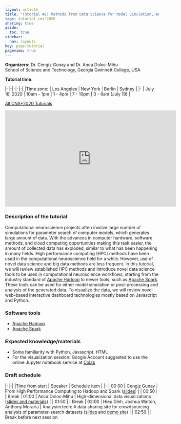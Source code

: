 ```yaml
---
layout: article
title: "Tutorial #6: Methods from Data Science for Model Simulation, Analysis, and Visualization"
tags: tutorial cns*2020
sharing: true
aside:
  toc: true
sidebar:
  nav: layouts
key: page-tutorial
pageview: true
---
```


**Organizers:** Dr. Cengiz Gunay and Dr. Anca Doloc-Mihu <br>
School of Science and Technology, Georgia Gwinnett College, USA

**Tutorial time:**

|-|-|-|-|-|
|Time zone: | Los Angeles | New York | Berlin | Sydney |
|- 
| July 18, 2020 | 10am - 1pm | 1 - 4pm | 7 - 10pm | 3 - 6am (July 19) |

<!--more-->

[All CNS*2020 Tutorials](https://www.cnsorg.org/cns-2020-tutorials)

<iframe width="560" height="315" src="https://www.youtube.com/embed/-VeiNaAO5kg" frameborder="0" allow="accelerometer; autoplay; encrypted-media; gyroscope; picture-in-picture" allowfullscreen></iframe>

### Description of the tutorial

Computational neuroscience projects often involve large number of
simulations for parameter search of computer models, which generates
large amount of data. With the advances in computer hardware, software
methods, and cloud computing opportunities making this task easier,
the amount of collected data has exploded, similar to what has been
happening in many fields. High performance computing (HPC) methods
have been used in the computational neuroscience field for a
while. However, use of novel data science and big data methods are
less frequent. In this tutorial, we will review established HPC
methods and introduce novel data science tools to be used in
computational neuroscience workflows, starting from the industry
standard of [Apache Hadoop](https://hadoop.apache.org/) to newer
tools, such as [Apache Spark](https://spark.apache.org/). These tools
can be used for either model simulation or post-processing and
analysis of the generated data. To visualize the data, we will review
novel web-based interactive dashboard technologies mostly based on
Javascript and Python.

### Software tools

- [Apache Hadoop](https://hadoop.apache.org/)
- [Apache Spark](https://spark.apache.org/)

### Expected knowledge/materials

- Some familiarity with Python, Javascript, HTML
- For the visualization session: Google Account suggested to use the online Jupyter notebook service at [Colab](colab.research.google.com/)

<!--more-->

### Draft schedule

|-|-|
|Time from start | Speaker | Schedule item | 
|- 
| 00:00 | Cengiz Gunay    | From High Performance Computing to Hadoop and Spark ([slides](https://cengique.github.io/course-adv-data-analytics/cns-spark-tutorial.html)) |
| 00:50 | | Break
| 01:00 | Anca Doloc-Mihu | High-dimensional data visualizations  ([slides and materials](TutorialDataViz.zip)) |
| 01:50 | | Break
| 02:00 | Hieu Dinh, Joshua Walton, Anthony Morariu | Analysim.tech: A data sharing site for crowdsourcing analysis of parameter-search datasets ([slides](https://ggcedu-my.sharepoint.com/:p:/g/personal/hdinh3_ggc_edu/ETRC3EF0VCtPoqVxkJaV680BK1c2Ahfcfeg1V79ZBXR3Mg?e=NZCFX8) and [demo site](https://www.analysim.tech/)) |
| 02:50 | | Break before next session

